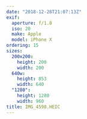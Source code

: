 ```yaml
---
date: "2018-12-28T21:07:13Z"
exif:
  aperture: f/1.8
  iso: 20
  make: Apple
  model: iPhone X
ordering: 15
sizes:
  200x200:
    height: 200
    width: 200
  640w:
    height: 853
    width: 640
  "1280":
    height: 1280
    width: 960
title: IMG_4598.HEIC
---
```

